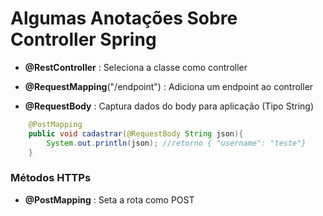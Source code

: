 # Algumas Anotações Sobre Controller Spring

- **@RestController** : Seleciona a classe como controller
- **@RequestMapping**("/endpoint") : Adiciona um endpoint ao controller

- **@RequestBody** : Captura dados do body para aplicação (Tipo String)

```java
	@PostMapping
	public void cadastrar(@RequestBody String json){
		System.out.println(json); //retorno { "username": "teste"}
	}
```

### Métodos HTTPs

- **@PostMapping** : Seta a rota como POST
